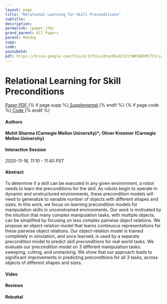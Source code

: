```yaml
---
layout: page
title: "Relational Learning for Skill Preconditions"
subtitle: 
description:
permalink: /paper_178/
grand_parent: All Papers
parent: Monday
supp: 
code: 
youtubeId: 
pdf: https://drive.google.com/file/d/1CPzLxi8YazDSvQI13t7WK5N9hMCTC5ry/view
---
```


# Relational Learning for Skill Preconditions

<a href="https://drive.google.com/file/d/1CPzLxi8YazDSvQI13t7WK5N9hMCTC5ry/view" target="_blank" rel="noopener noreferrer" class="btn btn-blue"><i class="fa fa-file-text-o" aria-hidden="true"></i> Paper PDF </a> {% if page.supp %}<a href="" target="_blank" rel="noopener noreferrer" class="btn btn-green"><i class="fa fa-file-text-o" aria-hidden="true"></i> Supplemental </a>{% endif %} {% if page.code %}<a href="" target="_blank" rel="noopener noreferrer" class="btn btn-green"><i class="fa fa-github" aria-hidden="true"></i> Code </a>{% endif %} 

#### Authors
**Mohit Sharma (Carnegie Mellon University)*; Oliver Kroemer (Carnegie Mellon University)**

#### Interactive Session
*2020-11-16, 11:10 - 11:40 PST*

#### Abstract
To determine if a skill can be executed in any given environment, a robot needs to learn the preconditions for the skill. As robots begin to operate in dynamic and unstructured environments, these precondition models will need to generalize to variable number of objects with different shapes and sizes. In this work, we focus on learning precondition models for manipulation skills in unconstrained environments.
Our work is motivated by the intuition that many complex manipulation tasks, with multiple objects, can be simplified by focusing on less complex pairwise object relations. We propose an object-relation model that learns continuous representations for these pairwise object relations.  Our object-relation model is trained completely in simulation, and once learned, is used by a separate precondition model to predict skill preconditions for real world tasks. We evaluate our precondition model on 3 different manipulation tasks: sweeping, cutting, and unstacking.  We show that our approach leads to significant improvements in predicting preconditions for all 3 tasks, across objects of different shapes and sizes.

#### Video 

#### Reviews

#### Rebuttal

